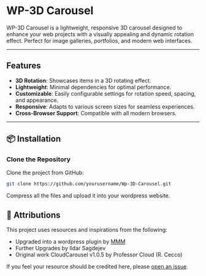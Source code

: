 # WP-3D Carousel

WP-3D Carousel is a lightweight, responsive 3D carousel designed to enhance your web projects with a visually appealing and dynamic rotation effect. Perfect for image galleries, portfolios, and modern web interfaces.

---

## Features

- **3D Rotation**: Showcases items in a 3D rotating effect.
- **Lightweight**: Minimal dependencies for optimal performance.
- **Customizable**: Easily configurable settings for rotation speed, spacing, and appearance.
- **Responsive**: Adapts to various screen sizes for seamless experiences.
- **Cross-Browser Support**: Compatible with all modern browsers.

---

## 📦 Installation

### Clone the Repository
Clone the project from GitHub:
```bash
git clone https://github.com/yourusername/Wp-3D-Carousel.git
```
Compress all the files and upload it into your wordpress website.

## 🙏 Attributions

This project uses resources and inspirations from the following:

- Upgraded into a wordpress plugin by [MMM](https://mmm.sh)
- Further Upgrades by Ildar Sagdejev
- Original work CloudCarousel v1.0.5 by Professor Cloud (R. Cecco)

If you feel your resource should be credited here, please [open an issue](https://github.com/encryptoday/Wp-3D-Carousel/issues).
